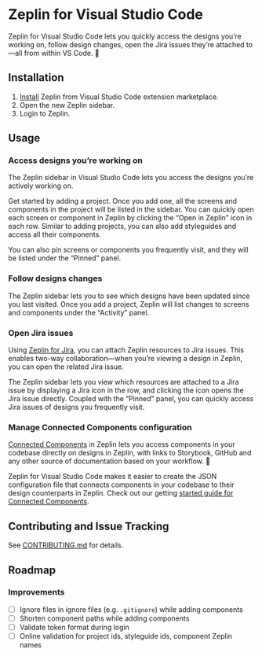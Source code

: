 # Zeplin for Visual Studio Code

Zeplin for Visual Studio Code lets you quickly access the designs you’re working on, follow design changes, open the Jira issues they’re attached to —all from within VS Code. 🔌

## Installation

1. [Install](https://marketplace.visualstudio.com/items?itemName=zeplin.zeplin) Zeplin from Visual Studio Code extension marketplace.
2. Open the new Zeplin sidebar.
3. Login to Zeplin.

## Usage

### Access designs you’re working on

The Zeplin sidebar in Visual Studio Code lets you access the designs you’re actively working on.

Get started by adding a project. Once you add one, all the screens and components in the project will be listed in the sidebar. You can quickly open each screen or component in Zeplin by clicking the “Open in Zeplin” icon in each row. Similar to adding projects, you can also add styleguides and access all their components.

You can also pin screens or components you frequently visit, and they will be listed under the “Pinned” panel.

### Follow designs changes

The Zeplin sidebar lets you to see which designs have been updated since you last visited. Once you add a project, Zeplin will list changes to screens and components under the “Activity” panel.

### Open Jira issues

Using [Zeplin for Jira](https://blog.zeplin.io/zeplin-for-jira-is-here-enabling-two-way-collaboration-8f59c03a5faf), you can attach Zeplin resources to Jira issues. This enables two-way collaboration—when you’re viewing a design in Zeplin, you can open the related Jira issue.

The Zeplin sidebar lets you view which resources are attached to a Jira issue by displaying a Jira icon in the row, and clicking the icon opens the Jira issue directly. Coupled with the “Pinned” panel, you can quickly access Jira issues of designs you frequently visit.

### Manage Connected Components configuration

[Connected Components](https://zpl.io/connected-components) in Zeplin lets you access components in your codebase directly on designs in Zeplin, with links to Storybook, GitHub and any other source of documentation based on your workflow. 🧩

Zeplin for Visual Studio Code makes it easier to create the JSON configuration file that connects components in your codebase to their design counterparts in Zeplin. Check out our getting [started guide for Connected Components](https://github.com/zeplin/connected-components-docs/).

## Contributing and Issue Tracking

See [CONTRIBUTING.md](./CONTRIBUTING.md) for details.

## Roadmap

### Improvements

- [ ] Ignore files in ignore files (e.g. `.gitignore`) while adding components
- [ ] Shorten component paths while adding components
- [ ] Validate token format during login
- [ ] Online validation for project ids, styleguide ids, component Zeplin names
